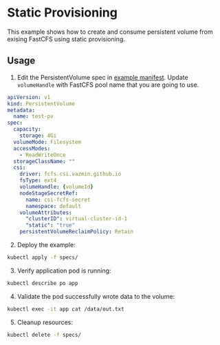 # Static Provisioning 
This example shows how to create and consume persistent volume from exising FastCFS using static provisioning.

## Usage
1. Edit the PersistentVolume spec in [example manifest](./specs/example.yaml). Update `volumeHandle` with FastCFS pool name that you are going to use. 

```yaml
apiVersion: v1
kind: PersistentVolume
metadata:
  name: test-pv
spec:
  capacity:
    storage: 4Gi
  volumeMode: Filesystem
  accessModes:
    - ReadWriteOnce
  storageClassName: ""
  csi:
    driver: fcfs.csi.vazmin.github.io
    fsType: ext4
    volumeHandle: {volumeId}
    nodeStageSecretRef:
      name: csi-fcfs-secret
      namespace: default
    volumeAttributes:
      "clusterID": virtual-cluster-id-1
      "static": "true"
    persistentVolumeReclaimPolicy: Retain
```

2. Deploy the example:
```sh
kubectl apply -f specs/
```

3. Verify application pod is running:
```sh
kubectl describe po app
```

4. Validate the pod successfully wrote data to the volume:
```sh
kubectl exec -it app cat /data/out.txt
```

5. Cleanup resources:
```sh
kubectl delete -f specs/
```
